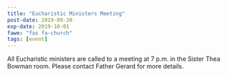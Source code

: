 ```yaml
---
title: "Eucharistic Ministers Meeting"
post-date: 2019-09-30
exp-date: 2019-10-01
fawe: "fas fa-church"
tags: [event]
---
```

All Eucharistic ministers are called to a meeting at 7 p.m. in the Sister Thea Bowman room. Please contact Father Gerard for more details.
